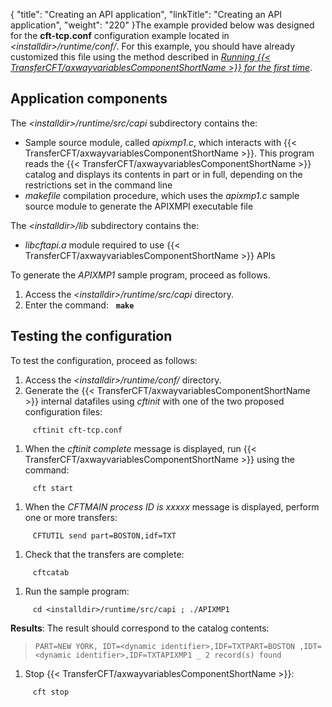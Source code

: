 {
    "title": "Creating  an API application",
    "linkTitle": "Creating an API application",
    "weight": "220"
}The example provided below was designed for the ****cft-tcp.conf**** configuration example located in *&lt;installdir&gt;/runtime/conf/*. For
this example, you should have already customized this file using the method described in [*Running
{{< TransferCFT/axwayvariablesComponentShortName  >}} for the first time*]().

Application components
----------------------

The *&lt;installdir&gt;/runtime/src/capi* subdirectory contains the:

- Sample source module,
    called *apixmp1.c*, which interacts with {{< TransferCFT/axwayvariablesComponentShortName  >}}. This program
    reads the {{< TransferCFT/axwayvariablesComponentShortName  >}} catalog and displays its contents in part or in
    full, depending on the restrictions set in the command line
- *makefile*
    compilation procedure, which uses the *apixmp1.c* sample source module
    to generate the APIXMPI executable file

The *&lt;installdir&gt;/lib* subdirectory contains the:

- *libcftapi.a*
    module required to use {{< TransferCFT/axwayvariablesComponentShortName  >}} APIs

To generate the *APIXMP1* sample program, proceed as follows.

1. Access the *&lt;installdir&gt;/runtime/src/capi* directory.
1. Enter the command:   ****`make`****

Testing the configuration
-------------------------

To test the configuration, proceed as follows:

1. Access the *&lt;installdir&gt;/runtime/conf/* directory.
1. Generate the {{< TransferCFT/axwayvariablesComponentShortName  >}} internal datafiles
    using *cftinit* with one of the two proposed configuration files:

`     cftinit cft-tcp.conf`

1. When the *cftinit complete*
    message is displayed, run {{< TransferCFT/axwayvariablesComponentShortName  >}} using the command:

`     cft start`

1. When the *CFTMAIN process
    ID is xxxxx* message is displayed, perform one or more transfers:

`     CFTUTIL send part=BOSTON,idf=TXT`

1. Check that the transfers are
    complete:

`     cftcatab`

1. Run the sample program:

`     cd <installdir>/runtime/src/capi ; ./APIXMP1`

****Results****: The result should correspond to the catalog contents:

> `PART=NEW YORK, IDT=<dynamic identifier>,IDF=TXTPART=BOSTON ,IDT=<dynamic identifier>,IDF=TXTAPIXMP1 _ 2 record(s) found`

1. Stop {{< TransferCFT/axwayvariablesComponentShortName  >}}:

`     cft stop`
